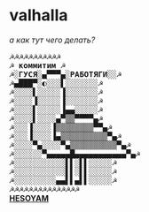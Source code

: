 # valhalla


<i>а как тут чего делать?</i>





<b>
  
  
  
  <tt>
  &#9773;&#9773;&#9773;&#9773;&#9773;&#9773;&#9773;&#9773;&#9773;&#9773;&#9773;<br>
&#9773;  коммитим       &#9773;<br>
&#9773;░ГУСЯ░▄▀▀▀▄░РАБОТЯГИ░░&#9773;<br>
&#9773;▄███▀░◐░░░▌░░░░░░░&#9773;<br>
&#9773;░░░░▌░░░░░▐░░░░░░░&#9773;<br>
&#9773;░░░░▐░░░░░▐░░░░░░░&#9773;<br>
&#9773;░░░░▌░░░░░▐▄▄░░░░░&#9773;<br>
&#9773;░░░░▌░░░░▄▀▒▒▀▀▀▀▄&#9773;<br>
&#9773;░░░▐░░░░▐▒▒▒▒▒▒▒▒▀▀▄&#9773;<br>
&#9773;░░░▐░░░░▐▄▒▒▒▒▒▒▒▒▒▒▀▄&#9773;<br>
&#9773;░░░░▀▄░░░░▀▄▒▒▒▒▒▒▒▒▒▒▀▄&#9773;<br>
&#9773;░░░░░░▀▄▄▄▄▄█▄▄▄▄▄▄▄▄▄▄▄▀▄&#9773;<br>
&#9773;░░░░░░░░░░░▌▌░▌▌░░░░░&#9773;<br>
&#9773;░░░░░░░░░░░▌▌░▌▌░░░░░&#9773;<br>
&#9773;░░░░░░░░░▄▄▌▌▄▌▌░░░░░&#9773;<br>
  &#9773;&#9773;&#9773;&#9773;&#9773;&#9773;&#9773;&#9773;&#9773;&#9773;&#9773;&#9773;&#9773;&#9773;&#9773;<br>
  </tt>
 <a href="https://pbs.twimg.com/media/Cgp2792U4AIn7II.jpg"> HESOYAM </a> 
  
  </b>
